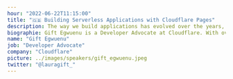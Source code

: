 ```yaml
---
hour: "2022-06-22T11:15:00"
title: "🇬🇧 Building Serverless Applications with Cloudflare Pages"
description: The way we build applications has evolved over the years, we can now build a full-stack application all without having to configure or manage our own servers. This talk will cover how Cloudflare Pages is enabling developers to build and deploy their applications on Cloudflare's Edge network!
biographie: Gift Egwuenu is a Developer Advocate at Cloudflare. With over 5 years of experience in web development and building tools to help businesses grow. In her previous role, she worked as a front-end developer. She is now working in developer relations. Gift shares her experience in Web Development, Jamstack, Career Related topics, with the goal of helping people level up their skills in the industry.
name: "Gift Egwuenu"
job: "Developer Advocate"
company: "Cloudflare"
picture: ../images/speakers/gift_egwuenu.jpeg
twitter: "@lauragift_"
---
```

